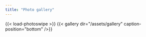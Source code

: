 ```yaml
---
title: "Photo gallery"
---
```


{{< load-photoswipe >}}
{{< gallery dir="/assets/gallery" caption-position="bottom" />}}